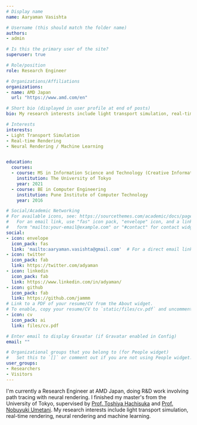 ```yaml
---
# Display name
name: Aaryaman Vasishta

# Username (this should match the folder name)
authors:
- admin

# Is this the primary user of the site?
superuser: true

# Role/position
role: Research Engineer

# Organizations/Affiliations
organizations:
- name: AMD Japan
  url: "https://www.amd.com/en"

# Short bio (displayed in user profile at end of posts)
bio: My research interests include light transport simulation, real-time rendering, neural rendering and machine learning.

# Interests
interests:
- Light Transport Simulation
- Real-time Rendering
- Neural Rendering / Machine Learning


education:
  courses:
  - course: MS in Information Science and Technology (Creative Informatics)
    institution: The University of Tokyo
    year: 2021
  - course: BE in Computer Engineering
    institution: Pune Institute of Computer Technology
    year: 2016

# Social/Academic Networking
# For available icons, see: https://sourcethemes.com/academic/docs/page-builder/#icons
#   For an email link, use "fas" icon pack, "envelope" icon, and a link in the
#   form "mailto:your-email@example.com" or "#contact" for contact widget.
social:
- icon: envelope
  icon_pack: fas
  link: 'mailto:aaryaman.vasishta@gmail.com'  # For a direct email link, use "mailto:test@example.org".
- icon: twitter
  icon_pack: fab
  link: https://twitter.com/adyaman
- icon: linkedin
  icon_pack: fab
  link: https://www.linkedin.com/in/adyaman/
- icon: github
  icon_pack: fab
  link: https://github.com/jammm
# Link to a PDF of your resume/CV from the About widget.
# To enable, copy your resume/CV to `static/files/cv.pdf` and uncomment the lines below.
- icon: cv
  icon_pack: ai
  link: files/cv.pdf

# Enter email to display Gravatar (if Gravatar enabled in Config)
email: ""

# Organizational groups that you belong to (for People widget)
#   Set this to `[]` or comment out if you are not using People widget.
user_groups:
- Researchers
- Visitors
---
```

I'm currently a Research Engineer at AMD Japan, doing R&D work involving path tracing with neural rendering. I finished my master's from the University of Tokyo, supervised by [Prof. Toshiya Hachisuka](https://www.ci.i.u-tokyo.ac.jp/~hachisuka/) and [Prof. Nobuyuki Umetani](https://cgenglab.github.io/labpage/en/). My research interests include light transport simulation, real-time rendering, neural rendering and machine learning.


